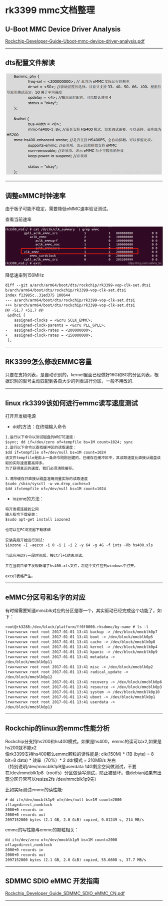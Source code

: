 # rk3399 mmc文档整理

## U-Boot MMC Device Driver Analysis

[Rockchip-Developer-Guide-Uboot-mmc-device-driver-analysis.pdf](./res/Rockchip-Developer-Guide-Uboot-mmc-device-driver-analysis.pdf)

---

## dts配置文件解读

![emmc-dts](./img/00-emmc.png)

---

## 调整eMMC时钟速率

由于板子可能不稳定，需要降低eMMC速率验证测试。

查看当前速率

![emmc-clk](./img/01-emmc.png)

降低速率到150MHz

```code
diff --git a/arch/arm64/boot/dts/rockchip/rk3399-vop-clk-set.dtsi b/arch/arm64/boot/dts/rockchip/rk3399-vop-clk-set.dtsi
index f13985c..31ed375 100644
--- a/arch/arm64/boot/dts/rockchip/rk3399-vop-clk-set.dtsi
+++ b/arch/arm64/boot/dts/rockchip/rk3399-vop-clk-set.dtsi
@@ -51,7 +51,7 @@
 &sdhci {
    assigned-clocks = <&cru SCLK_EMMC>;
    assigned-clock-parents = <&cru PLL_GPLL>;
-   assigned-clock-rates = <200000000>;
+   assigned-clock-rates = <150000000>;
 };
```

---

## RK3399怎么修改EMMC容量

只要在支持列表，是自动识别的，kernel里面已经做好16G和8G的分区列表，根据识别的型号主动匹配到各自大少的列表进行分区，一般不用改的.

---

## linux rk3399该如何进行emmc读写速度测试

打开开发板电源

- dd的方法：在终端输入命令

```code
1.运行以下命令以测试磁盘的WRITE速度：
$sync; dd if=/dev/zero of=tempfile bs=1M count=1024; sync
2.运行以下命令以查找缓冲区的读取速度：
$dd if=tempfile of=/dev/null bs=1M count=1024
该文件tempfile是由上一条命令刚刚创建的，已缓存在缓冲区中，其读取速度比直接从磁盘读取的实际速度要高得多。
为了获得真正的速度，我们必须清除缓存。

3.清除缓存并直接从磁盘准确测量实际的读取速度
$sudo /sbin/sysctl -w vm.drop_caches=3
$dd if=tempfile of=/dev/null bs=1M count=1024
```

- iozone的方法：

```code
将开发板连接到公网
输入指令下载安装：
$sudo apt-get install iozone3

也可以在PC浏览器下载移植

安装完后开始进行测试:
$iozone -I -aezco -i 0 -i 1 -i 2 -y 64 -g 4G -f iots -Rb hs400.xls

当此应用运行一段时间后，按ctrl+C结束测试，

并在当前目录下发现新增了hs400.xls文件，将这个文件拉到windows中打开，

excel表格产生。
```

---

## eMMC分区号和名字的对应

有时候需要知道mmcblk对应的分区是哪一个，其实驱动已经完成这个功能了，如下：

```code
root@rk3288:/dev/block/platform/ff0f0000.rksdmmc/by-name # ls -l
lrwxrwxrwx root root 2017-01-01 13:41 backup -> /dev/block/mmcblk0p7
lrwxrwxrwx root root 2017-01-01 13:41 boot -> /dev/block/mmcblk0p5
lrwxrwxrwx root root 2017-01-01 13:41 cache -> /dev/block/mmcblk0p8
lrwxrwxrwx root root 2017-01-01 13:41 kernel -> /dev/block/mmcblk0p4
lrwxrwxrwx root root 2017-01-01 13:41 kpanic -> /dev/block/mmcblk0p9
lrwxrwxrwx root root 2017-01-01 13:41 metadata -> /dev/block/mmcblk0p11
lrwxrwxrwx root root 2017-01-01 13:41 misc -> /dev/block/mmcblk0p2
lrwxrwxrwx root root 2017-01-01 13:41 radical_update -> /dev/block/mmcblk0p12
lrwxrwxrwx root root 2017-01-01 13:41 recovery -> /dev/block/mmcblk0p6
lrwxrwxrwx root root 2017-01-01 13:41 resource -> /dev/block/mmcblk0p3
lrwxrwxrwx root root 2017-01-01 13:41 system -> /dev/block/mmcblk0p10
lrwxrwxrwx root root 2017-01-01 13:41 uboot -> /dev/block/mmcblk0p1
lrwxrwxrwx root root 2017-01-01 13:41 userdata -> /dev/block/mmcblk0p13
```

---

## Rockchip的linux的emmc性能分析

Rockchip分支持hs200和hs400模式。如果是hs400，emmc的读可以x2,如果是hs200就不能x2  
像rk3399支持hs400那么emmc颗粒的读性能是:  clk(150M) * (1B (byte) = 8 bit=8 data)  * 效率（70%）* 2 ddr模式 = 210MB/s 左右  
（特别说明/dev/mmcblk1p9是userdata 14G剩余空间做测试，不要在/dev/mmcblk1p8（rootfs）分区做读写测试，防止被破坏。像debian如果有出现分区异常可以resize2fs /dev/mmcblk1p9先）  

比如实际测试emmc的读性能:

```code
# dd if=/dev/mmcblk1p9 of=/dev/null bs=1M count=2000 iflag=direct,nonblock
2000+0 records in
2000+0 records out
2097152000 bytes (2.1 GB, 2.0 GiB) copied, 9.81249 s, 214 MB/s
```

emmc的写性能与emmc的颗粒相关：

```code
dd if=/dev/zero of=/dev/mmcblk1p9 bs=1M count=2000 oflag=direct,nonblock
2000+0 records in
2000+0 records out
2097152000 bytes (2.1 GB, 2.0 GiB) copied, 55.6608 s, 37.7 MB/s
```

---

## SDMMC SDIO eMMC 开发指南

[Rockchip_Developer_Guide_SDMMC_SDIO_eMMC_CN.pdf](./res/Rockchip_Developer_Guide_SDMMC_SDIO_eMMC_CN.pdf)

---
